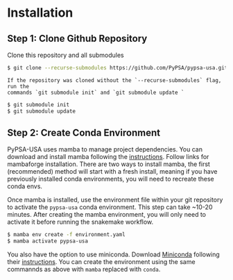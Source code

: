 # Installation

## Step 1: Clone Github Repository 

Clone this repository and all submodules 

```bash 
$ git clone --recurse-submodules https://github.com/PyPSA/pypsa-usa.git
```

```{note}
If the repository was cloned without the `--recurse-submodules` flag, run the 
commands `git submodule init` and `git submodule update `
```

```bash
$ git submodule init
$ git submodule update 
```

## Step 2: Create Conda Environment 

PyPSA-USA uses mamba to manage project dependencies. You can download and install mamba following the [instructions](https://mamba.readthedocs.io/en/latest/mamba-installation.html). Follow links for mambaforge installation. There are two ways to install mamba, the first (recommended) method will start with a fresh install, meaning if you have previously installed conda environments, you will need to recreate these conda envs.

Once mamba is installed, use the environment file within your git repository to activate the `pypsa-usa` conda environment. This step can take ~10-20 minutes. After creating the mamba environment, you will only need to activate it before running the snakemake workflow.

```bash 
$ mamba env create -f environment.yaml
$ mamba activate pypsa-usa
```

You also have the option to use miniconda. Download [Miniconda](https://docs.conda.io/en/latest/miniconda.html) following their [instructions](https://docs.conda.io/en/latest/miniconda.html). You can create the environment using the same commannds as above with `mamba` replaced with `conda`.

